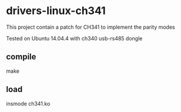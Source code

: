 # drivers-linux-ch341

This project contain a patch for CH341 to implement the parity modes

Tested on Ubuntu 14.04.4 with ch340 usb-rs485 dongle


## compile
  make
## load
  insmode ch341.ko
